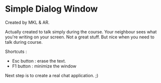 # Simple Dialog Window
Created by MKL &amp; AR.

Actually created to talk simply during the course. Your neighbour sees what you're writing on your screen.
Not a great stuff. But nice when you need to talk during course.



Shortcuts :
- Esc button : erase the text.
- F1 button : minimize the window

Next step is to create a real chat application. ;)
